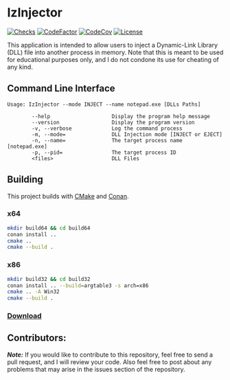 # IzInjector
[![Checks](https://img.shields.io/github/checks-status/Iswenzz/IzInjector/master?logo=github)](https://github.com/Iswenzz/IzInjector/actions)
[![CodeFactor](https://img.shields.io/codefactor/grade/github/Iswenzz/IzInjector?label=codefactor&logo=codefactor)](https://www.codefactor.io/repository/github/iswenzz/izinjector)
[![CodeCov](https://img.shields.io/codecov/c/github/Iswenzz/IzInjector?label=codecov&logo=codecov)](https://codecov.io/gh/Iswenzz/IzInjector)
[![License](https://img.shields.io/github/license/Iswenzz/IzInjector?color=blue&logo=gitbook&logoColor=white)](https://github.com/Iswenzz/IzInjector/blob/master/LICENSE)

This application is intended to allow users to inject a Dynamic-Link Library (DLL) file into another process in memory. Note that this is meant to be used for educational purposes only, and I do not condone its use for cheating of any kind.

## Command Line Interface
```
Usage: IzInjector --mode INJECT --name notepad.exe [DLLs Paths]

        --help                    Display the program help message
        --version                 Display the program version
        -v, --verbose             Log the command process
        -m, --mode=               DLL Injection mode [INJECT or EJECT]
        -n, --name=               The target process name [notepad.exe]
        -p, --pid=                The target process ID
        <files>                   DLL Files
```

## Building
This project builds with [CMake](https://cmake.org/) and [Conan](https://conan.io/).

### x64
```sh
mkdir build64 && cd build64
conan install ..
cmake ..
cmake --build .
```

### x86
```sh
mkdir build32 && cd build32
conan install .. --build=argtable3 -s arch=x86
cmake .. -A Win32
cmake --build .
```
    
### [Download](https://github.com/Iswenzz/IzInjector/releases)

## Contributors:
***Note:*** If you would like to contribute to this repository, feel free to send a pull request, and I will review your code.
Also feel free to post about any problems that may arise in the issues section of the repository.
